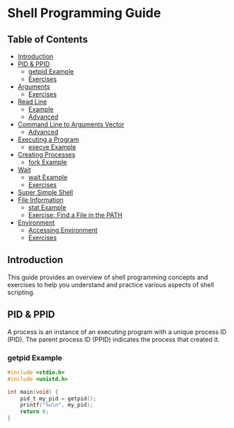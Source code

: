 # Shell Programming Guide

## Table of Contents
- [Introduction](#introduction)
- [PID & PPID](#pid--ppid)
  - [getpid Example](#getpid-example)
  - [Exercises](#exercises)
- [Arguments](#arguments)
  - [Exercises](#exercises-1)
- [Read Line](#read-line)
  - [Example](#example)
  - [Advanced](#advanced)
- [Command Line to Arguments Vector](#command-line-to-arguments-vector)
  - [Advanced](#advanced-1)
- [Executing a Program](#executing-a-program)
  - [execve Example](#execve-example)
- [Creating Processes](#creating-processes)
  - [fork Example](#fork-example)
- [Wait](#wait)
  - [wait Example](#wait-example)
  - [Exercises](#exercises-2)
- [Super Simple Shell](#super-simple-shell)
- [File Information](#file-information)
  - [stat Example](#stat-example)
  - [Exercise: Find a File in the PATH](#exercise-find-a-file-in-the-path)
- [Environment](#environment)
  - [Accessing Environment](#accessing-environment)
  - [Exercises](#exercises-3)

## Introduction

This guide provides an overview of shell programming concepts and exercises to help you understand and practice various aspects of shell scripting.

## PID & PPID

A process is an instance of an executing program with a unique process ID (PID). The parent process ID (PPID) indicates the process that created it.

### getpid Example

```c
#include <stdio.h>
#include <unistd.h>

int main(void) {
    pid_t my_pid = getpid();
    printf("%u\n", my_pid);
    return 0;
}

